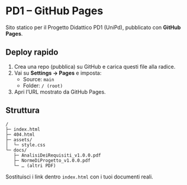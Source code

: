 # PD1 – GitHub Pages

Sito statico per il Progetto Didattico PD1 (UniPd), pubblicato con **GitHub Pages**.

## Deploy rapido
1. Crea una repo (pubblica) su GitHub e carica questi file alla radice.
2. Vai su **Settings → Pages** e imposta:
   - Source: `main`
   - Folder: `/ (root)`
3. Apri l’URL mostrato da GitHub Pages.

## Struttura
```
/
├─ index.html
├─ 404.html
├─ assets/
│  └─ style.css
└─ docs/
   ├─ AnalisiDeiRequisiti_v1.0.0.pdf
   ├─ NormeDiProgetto_v1.0.0.pdf
   └─ … (altri PDF)
```

Sostituisci i link dentro `index.html` con i tuoi documenti reali.
